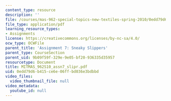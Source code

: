 ```yaml
---
content_type: resource
description: ''
file: /courses/mas-962-special-topics-new-textiles-spring-2010/0edd79d6b415ce6e06ffbd036e3bdbbd_MITMAS_962S10_assn7_slipr.pdf
file_type: application/pdf
learning_resource_types:
- Assignments
license: https://creativecommons.org/licenses/by-nc-sa/4.0/
ocw_type: OCWFile
parent_title: 'Assignment 7: Sneaky Slippers'
parent_type: CourseSection
parent_uid: 9b09f59f-329e-9e05-bf20-936335d35957
resourcetype: Document
title: MITMAS_962S10_assn7_slipr.pdf
uid: 0edd79d6-b415-ce6e-06ff-bd036e3bdbbd
video_files:
  video_thumbnail_file: null
video_metadata:
  youtube_id: null
---
```

